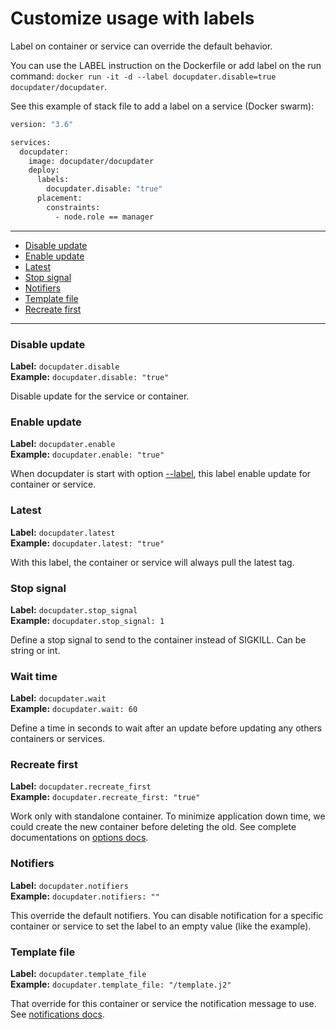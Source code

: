 # Customize usage with labels

Label on container or service can override the default behavior.

You can use the LABEL instruction on the Dockerfile or add label on the run command: `docker run -it -d --label docupdater.disable=true docupdater/docupdater`.

See this example of stack file to add a label on a service (Docker swarm):

```bash
version: "3.6"

services:
  docupdater:
    image: docupdater/docupdater
    deploy:
      labels:
        docupdater.disable: "true"
      placement:
        constraints:
          - node.role == manager
```

***

* [Disable update](#disable-update)
* [Enable update](#enable-update)
* [Latest](#latest)
* [Stop signal](#stop-signal)
* [Notifiers](#notifiers)
* [Template file](#template-file)
* [Recreate first](#recreate-first)

***

### Disable update

**Label:** `docupdater.disable`  
**Example:** `docupdater.disable: "true"`  

Disable update for the service or container.

### Enable update

**Label:** `docupdater.enable`  
**Example:** `docupdater.enable: "true"`  

When docupdater is start with option [--label](Options.md#Label), this label enable update for container or service.

### Latest

**Label:** `docupdater.latest`  
**Example:** `docupdater.latest: "true"`  

With this label, the container or service will always pull the latest tag.

### Stop signal

**Label:** `docupdater.stop_signal`  
**Example:** `docupdater.stop_signal: 1`  

Define a stop signal to send to the container instead of SIGKILL. Can be string or int.

### Wait time

**Label:** `docupdater.wait`  
**Example:** `docupdater.wait: 60`  

Define a time in seconds to wait after an update before updating any others containers or services.

### Recreate first

**Label:** `docupdater.recreate_first`  
**Example:** `docupdater.recreate_first: "true"`  

Work only with standalone container. To minimize application down time, we could create the new container before deleting the old. See complete documentations on [options docs](Options.md#recreate-first).

### Notifiers

**Label:** `docupdater.notifiers`  
**Example:** `docupdater.notifiers: ""`  

This override the default notifiers. You can disable notification for a specific container or service to set the label to an empty value (like the example).

### Template file

**Label:** `docupdater.template_file`  
**Example:** `docupdater.template_file: "/template.j2"`  

That override for this container or service the notification message to use. See [notifications docs](Notifications.md).
